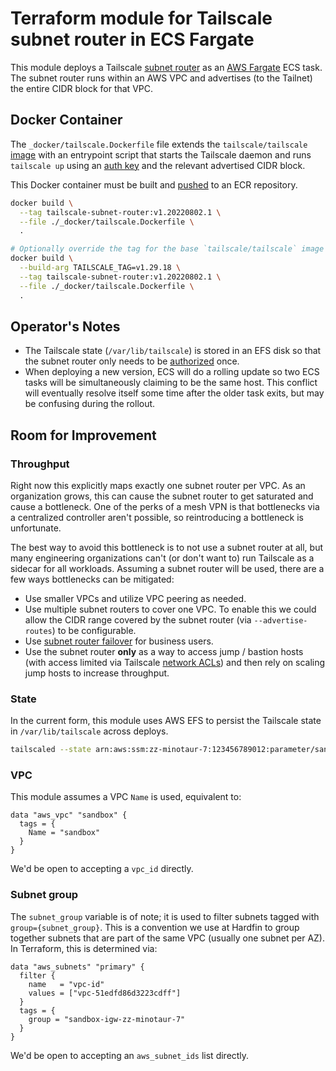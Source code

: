 # Terraform module for Tailscale subnet router in ECS Fargate

This module deploys a Tailscale [subnet router][1] as an [AWS Fargate][2]
ECS task. The subnet router runs within an AWS VPC and advertises (to the
Tailnet) the entire CIDR block for that VPC.

## Docker Container

The `_docker/tailscale.Dockerfile` file extends the `tailscale/tailscale`
[image][3] with an entrypoint script that starts the Tailscale daemon and runs
`tailscale up` using an [auth key][4] and the relevant advertised CIDR block.

This Docker container must be built and [pushed][5] to an ECR repository.

```bash
docker build \
  --tag tailscale-subnet-router:v1.20220802.1 \
  --file ./_docker/tailscale.Dockerfile \
  .

# Optionally override the tag for the base `tailscale/tailscale` image
docker build \
  --build-arg TAILSCALE_TAG=v1.29.18 \
  --tag tailscale-subnet-router:v1.20220802.1 \
  --file ./_docker/tailscale.Dockerfile \
  .
```

## Operator's Notes

- The Tailscale state (`/var/lib/tailscale`) is stored in an EFS disk so that
  the subnet router only needs to be [authorized][6] once.
- When deploying a new version, ECS will do a rolling update so two ECS tasks
  will be simultaneously claiming to be the same host. This conflict will
  eventually resolve itself some time after the older task exits, but may be
  confusing during the rollout.

## Room for Improvement

### Throughput

Right now this explicitly maps exactly one subnet router per VPC. As an
organization grows, this can cause the subnet router to get saturated and cause
a bottleneck. One of the perks of a mesh VPN is that bottlenecks via a
centralized controller aren't possible, so reintroducing a bottleneck is
unfortunate.

The best way to avoid this bottleneck is to not use a subnet router at all, but
many engineering organizations can't (or don't want to) run Tailscale as a
sidecar for all workloads. Assuming a subnet router will be used, there are a
few ways bottlenecks can be mitigated:

- Use smaller VPCs and utilize VPC peering as needed.
- Use multiple subnet routers to cover one VPC. To enable this we could allow
  the CIDR range covered by the subnet router (via `--advertise-routes`) to be
  configurable.
- Use [subnet router failover][7] for business users.
- Use the subnet router **only** as a way to access jump / bastion hosts (with
  access limited via Tailscale [network ACLs][8]) and then rely on scaling
  jump hosts to increase throughput.

### State

In the current form, this module uses AWS EFS to persist the Tailscale state in
`/var/lib/tailscale` across deploys.

```bash
tailscaled --state arn:aws:ssm:zz-minotaur-7:123456789012:parameter/sandbox-tailscale
```

### VPC

This module assumes a VPC `Name` is used, equivalent to:

```hcl
data "aws_vpc" "sandbox" {
  tags = {
    Name = "sandbox"
  }
}
```

We'd be open to accepting a `vpc_id` directly.

### Subnet group

The `subnet_group` variable is of note; it is used to filter subnets tagged
with `group={subnet_group}`. This is a convention we use at Hardfin to group
together subnets that are part of the same VPC (usually one subnet per AZ).
In Terraform, this is determined via:

```hcl
data "aws_subnets" "primary" {
  filter {
    name   = "vpc-id"
    values = ["vpc-51edfd86d3223cdff"]
  }
  tags = {
    group = "sandbox-igw-zz-minotaur-7"
  }
}
```

We'd be open to accepting an `aws_subnet_ids` list directly.

[1]: https://tailscale.com/kb/1019/subnets/
[2]: https://docs.aws.amazon.com/AmazonECS/latest/userguide/what-is-fargate.html
[3]: https://hub.docker.com/r/tailscale/tailscale
[4]: https://tailscale.com/kb/1085/auth-keys/
[5]: https://docs.aws.amazon.com/AmazonECR/latest/userguide/docker-push-ecr-image.html
[6]: https://tailscale.com/kb/1099/device-authorization/
[7]: https://tailscale.com/kb/1115/subnet-failover/
[8]: https://tailscale.com/kb/1018/acls/
